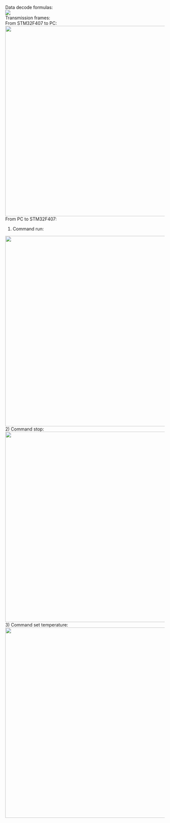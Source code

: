 Data decode formulas:  
<img src="https://github.com/thotranhuu99/SHT30/blob/master/Images/Formulas.png">  
Transmission frames:  
From STM32F407 to PC:  
<img src="https://github.com/thotranhuu99/SHT30/blob/master/Images/Frame_1.png" width="600">  
From PC to STM32F407:  
1) Command run:  
<img src="https://github.com/thotranhuu99/SHT30/blob/master/Images/Frame_2.png" width="600">  
2) Command stop:  
<img src="https://github.com/thotranhuu99/SHT30/blob/master/Images/Frame_3.png" width="600">  
3) Command set temperature:  
<img src="https://github.com/thotranhuu99/SHT30/blob/master/Images/Frame_4.png" width="600">  

